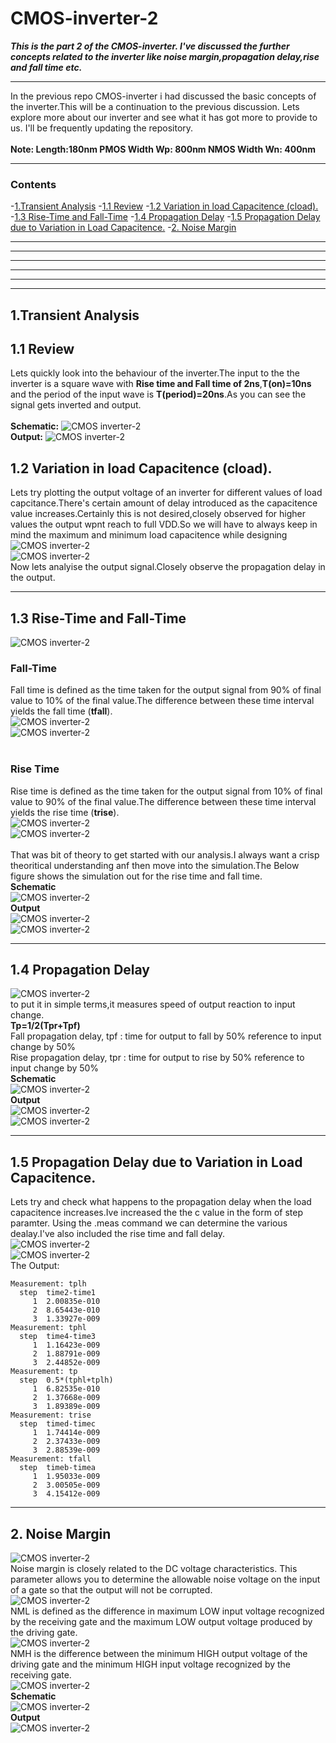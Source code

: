 # CMOS-inverter-2
***This is the part 2 of the CMOS-inverter. I've discussed the further concepts related to the inverter like noise margin,propagation delay,rise and fall time etc.***
***
In the previous repo CMOS-inverter i had discussed the basic concepts of the inverter.This will be a continuation to the previous discussion. Lets explore more about our inverter and see what it has got more to provide to us. I'll be frequently updating the repository.<br />
<br />
**Note:
      Length:180nm
      PMOS Width Wp: 800nm
      NMOS Width Wn: 400nm**
***
### Contents
-[1.Transient Analysis](#1-Transient-Analysis)
  -[1.1 Review](1.1-Review)
  -[1.2 Variation in load Capacitence (cload).](#1.2-Variation-in-load-Capacitence-(cload).)
  -[1.3 Rise-Time and Fall-Time](#1.3-Rise-Time-and-Fall-Time)
  -[1.4 Propagation Delay](#1.4-Propagation-Delay)
  -[1.5 Propagation Delay due to Variation in Load Capacitence.](#1.5-Propagation-Delay-due-to-Variation-in-Load-Capacitence.)
-[2. Noise Margin](#2.-Noise-Margin)
  
***
***
***
***
***
***
## 1.Transient Analysis
## 1.1 Review
Lets quickly look into the behaviour of the inverter.The input to the the inverter is a square wave with **Rise time and Fall time of 2ns**,**T(on)=10ns** and the period of the input wave is **T(period)=20ns**.As you can see the signal gets inverted and output.<br />
<br />
**Schematic:**
![CMOS inverter-2](./images/tran1sch.png)<br>
**Output:**
![CMOS inverter-2](./images/tran1.png)<br>
## 1.2 Variation in load Capacitence (cload).
Lets try plotting the output voltage of an inverter for different values of load capcitance.There's certain amount of delay introduced as the capacitence value increases.Certainly this is not desired,closely observed for higher values the output wpnt reach to full VDD.So we will have to always keep in mind the maximum and minimum load capacitence while designing
![CMOS inverter-2](./images/tanscap.png)<br>
![CMOS inverter-2](./images/trancapop.png)<br>
Now lets analyise the output signal.Closely observe the propagation delay in the output.
***
## 1.3 Rise-Time and Fall-Time
![CMOS inverter-2](./images/theoimages/th1.png)<br>
### Fall-Time
Fall time is defined as the time taken for the output signal from 90% of final value to 10% of the final value.The difference between these time interval yields the fall time (**tfall**).<br />
![CMOS inverter-2](./images/theoimages/fall1.png)<br>
![CMOS inverter-2](./images/theoimages/fall2.png)<br>
<br />
### Rise Time
Rise time is defined as the time taken for the output signal from 10% of final value to 90% of the final value.The difference between these time interval yields the rise  time (**trise**).<br />
![CMOS inverter-2](./images/theoimages/rise1.png)<br>
![CMOS inverter-2](./images/theoimages/rise2.png)<br>
<br />
That was bit of theory to get started with our analysis.I always want a crisp theoritical understanding anf then move into the simulation.The Below figure shows the simulation out for the rise time and fall time.<br />
**Schematic**<br />
![CMOS inverter-2](./images/risefall.png)<br>
**Output**<br />
![CMOS inverter-2](./images/risefallop.png)<br>
![CMOS inverter-2](./images/risefallop1.png)<br>
***
## 1.4 Propagation Delay
![CMOS inverter-2](./images/theoimages/pt1.png)<br>
to put it in  simple terms,it measures speed of output reaction to input change.<br />
**Tp=1/2(Tpr+Tpf)**<br />
Fall propagation delay, tpf : time for output to fall by 50% reference to input change by 50%<br />
Rise propagation delay, tpr : time for output to rise by 50% reference to input change by 50%<br />
**Schematic**<br />
![CMOS inverter-2](./images/p3.png)<br>
**Output**<br />
![CMOS inverter-2](./images/p1.png)<br>
![CMOS inverter-2](./images/p2.png)<br>
***
## 1.5 Propagation Delay due to Variation in Load Capacitence.
Lets try and check what happens to the propagation delay when the load capacitence increases.Ive increased the the c value in the form of step paramter.
Using the .meas command we can determine the various dealay.I've also included the rise time and fall delay.<br />
![CMOS inverter-2](./images/tpc1.png)<br>
![CMOS inverter-2](./images/tpc2.png)<br>
The Output: <br />
```
Measurement: tplh
  step	time2-time1
     1	2.00835e-010
     2	8.65443e-010
     3	1.33927e-009
Measurement: tphl
  step	time4-time3
     1	1.16423e-009
     2	1.88791e-009
     3	2.44852e-009
Measurement: tp
  step	0.5*(tphl+tplh)
     1	6.82535e-010
     2	1.37668e-009
     3	1.89389e-009
Measurement: trise
  step	timed-timec
     1	1.74414e-009
     2	2.37433e-009
     3	2.88539e-009
Measurement: tfall
  step	timeb-timea
     1	1.95033e-009
     2	3.00505e-009
     3	4.15412e-009
```
***
## 2. Noise Margin
![CMOS inverter-2](./images/theoimages/tnm1.png)<br>
Noise margin is closely related to the DC voltage characteristics. This parameter allows you to determine the allowable noise voltage on the input of a gate so that the output will not be corrupted.<br />
![CMOS inverter-2](./images/theoimages/tnm2.png)<br>
NML is defined as the difference in maximum LOW input voltage recognized by the receiving gate and the maximum LOW output voltage produced by the driving gate.<br />
![CMOS inverter-2](./images/theoimages/tnm3.png)<br>
NMH is the difference between the minimum HIGH output voltage of
the driving gate and the minimum HIGH input voltage recognized by the receiving gate.<br />
![CMOS inverter-2](./images/theoimages/tbnm4.png)<br>
**Schematic**<br />
![CMOS inverter-2](./images/nm1.png)<br>
**Output**<br />
![CMOS inverter-2](./images/nm2.png)<br>



